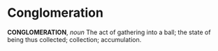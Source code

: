 # Conglomeration

**CONGLOMERATION**, _noun_ The act of gathering into a ball; the state of being thus collected; collection; accumulation.